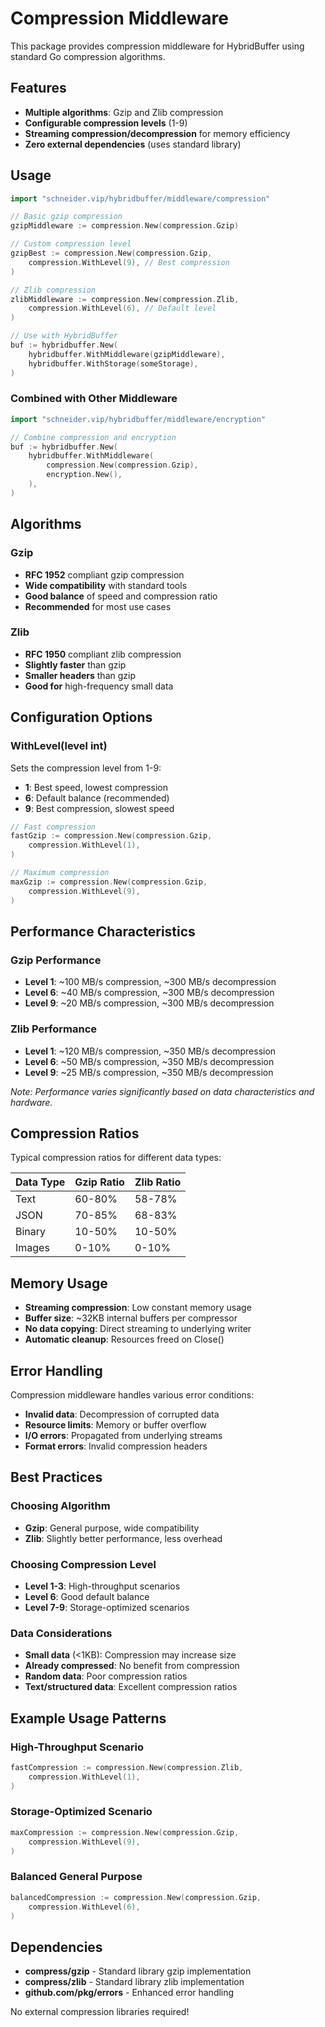 # Compression Middleware

This package provides compression middleware for HybridBuffer using standard Go compression algorithms.

## Features

- **Multiple algorithms**: Gzip and Zlib compression
- **Configurable compression levels** (1-9)
- **Streaming compression/decompression** for memory efficiency
- **Zero external dependencies** (uses standard library)

## Usage

```go
import "schneider.vip/hybridbuffer/middleware/compression"

// Basic gzip compression
gzipMiddleware := compression.New(compression.Gzip)

// Custom compression level
gzipBest := compression.New(compression.Gzip,
    compression.WithLevel(9), // Best compression
)

// Zlib compression
zlibMiddleware := compression.New(compression.Zlib,
    compression.WithLevel(6), // Default level
)

// Use with HybridBuffer
buf := hybridbuffer.New(
    hybridbuffer.WithMiddleware(gzipMiddleware),
    hybridbuffer.WithStorage(someStorage),
)
```

### Combined with Other Middleware

```go
import "schneider.vip/hybridbuffer/middleware/encryption"

// Combine compression and encryption
buf := hybridbuffer.New(
    hybridbuffer.WithMiddleware(
        compression.New(compression.Gzip),
        encryption.New(),
    ),
)
```

## Algorithms

### Gzip
- **RFC 1952** compliant gzip compression
- **Wide compatibility** with standard tools
- **Good balance** of speed and compression ratio
- **Recommended** for most use cases

### Zlib  
- **RFC 1950** compliant zlib compression
- **Slightly faster** than gzip
- **Smaller headers** than gzip
- **Good for** high-frequency small data

## Configuration Options

### WithLevel(level int)
Sets the compression level from 1-9:

- **1**: Best speed, lowest compression
- **6**: Default balance (recommended)
- **9**: Best compression, slowest speed

```go
// Fast compression
fastGzip := compression.New(compression.Gzip,
    compression.WithLevel(1),
)

// Maximum compression  
maxGzip := compression.New(compression.Gzip,
    compression.WithLevel(9),
)
```

## Performance Characteristics

### Gzip Performance
- **Level 1**: ~100 MB/s compression, ~300 MB/s decompression
- **Level 6**: ~40 MB/s compression, ~300 MB/s decompression  
- **Level 9**: ~20 MB/s compression, ~300 MB/s decompression

### Zlib Performance
- **Level 1**: ~120 MB/s compression, ~350 MB/s decompression
- **Level 6**: ~50 MB/s compression, ~350 MB/s decompression
- **Level 9**: ~25 MB/s compression, ~350 MB/s decompression

*Note: Performance varies significantly based on data characteristics and hardware.*

## Compression Ratios

Typical compression ratios for different data types:

| Data Type | Gzip Ratio | Zlib Ratio |
|-----------|------------|------------|
| Text      | 60-80%     | 58-78%     |
| JSON      | 70-85%     | 68-83%     |
| Binary    | 10-50%     | 10-50%     |
| Images    | 0-10%      | 0-10%      |

## Memory Usage

- **Streaming compression**: Low constant memory usage
- **Buffer size**: ~32KB internal buffers per compressor
- **No data copying**: Direct streaming to underlying writer
- **Automatic cleanup**: Resources freed on Close()

## Error Handling

Compression middleware handles various error conditions:

- **Invalid data**: Decompression of corrupted data
- **Resource limits**: Memory or buffer overflow
- **I/O errors**: Propagated from underlying streams
- **Format errors**: Invalid compression headers

## Best Practices

### Choosing Algorithm
- **Gzip**: General purpose, wide compatibility
- **Zlib**: Slightly better performance, less overhead

### Choosing Compression Level
- **Level 1-3**: High-throughput scenarios
- **Level 6**: Good default balance  
- **Level 7-9**: Storage-optimized scenarios

### Data Considerations
- **Small data** (<1KB): Compression may increase size
- **Already compressed**: No benefit from compression
- **Random data**: Poor compression ratios
- **Text/structured data**: Excellent compression ratios

## Example Usage Patterns

### High-Throughput Scenario
```go
fastCompression := compression.New(compression.Zlib,
    compression.WithLevel(1),
)
```

### Storage-Optimized Scenario  
```go
maxCompression := compression.New(compression.Gzip,
    compression.WithLevel(9),
)
```

### Balanced General Purpose
```go
balancedCompression := compression.New(compression.Gzip,
    compression.WithLevel(6),
)
```

## Dependencies

- **compress/gzip** - Standard library gzip implementation
- **compress/zlib** - Standard library zlib implementation  
- **github.com/pkg/errors** - Enhanced error handling

No external compression libraries required!